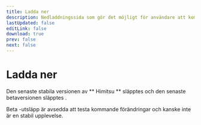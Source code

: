 ```yaml
---
title: Ladda ner
description: Nedladdningssida som gör det möjligt för användare att komma åt och installera den senaste versionen av appen.
lastUpdated: false
editLink: false
download: true
prev: false
next: false
---
```


# Ladda ner

Den senaste stabila versionen av ** Himitsu ** släpptes **<ReleaseDate type="stable" />** och den senaste betaversionen släpptes **<ReleaseDate type="beta" />**.

Beta -utsläpp är avsedda att testa kommande förändringar och kanske inte är en stabil upplevelse.

<DownloadButtons />
<suspense>
<Changelog type="stable"/>
</suspense>